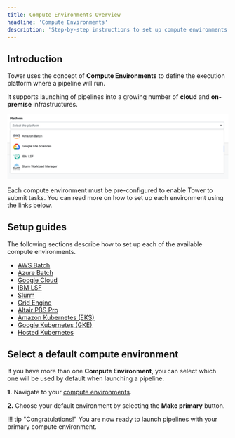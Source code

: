 ```yaml
---
title: Compute Environments Overview
headline: 'Compute Environments'
description: 'Step-by-step instructions to set up compute environments in Nextflow Tower.'
---
```


## Introduction

Tower uses the concept of **Compute Environments** to define the execution platform where a pipeline will run. 

It supports launching of pipelines into a growing number of **cloud** and **on-premise** infrastructures.

![](_images/compute_env_platforms.png)

Each compute environment must be pre-configured to enable Tower to submit tasks. You can read more on how to set up each environment using the links below.

## Setup guides

The following sections describe how to set up each of the available compute environments.

* [AWS Batch](../aws-batch/)
* [Azure Batch](../azure-batch/)
* [Google Cloud](../google-cloud/)
* [IBM LSF](../lsf/)
* [Slurm](../slurm/)
* [Grid Engine](../grid-engine/)
* [Altair PBS Pro](../altair-pbs-pro/)
* [Amazon Kubernetes (EKS)](../eks/)
* [Google Kubernetes (GKE)](../gke/)
* [Hosted Kubernetes](../k8s/)

## Select a default compute environment

If you have more than one **Compute Environment**, you can select which one will be used by default when launching a pipeline.

**1.** Navigate to your [compute environments](https://tower.nf/compute-envs).

**2.** Choose your default environment by selecting the **Make primary** button.   

!!! tip "Congratulations!" 
    You are now ready to launch pipelines with your primary compute environment.
